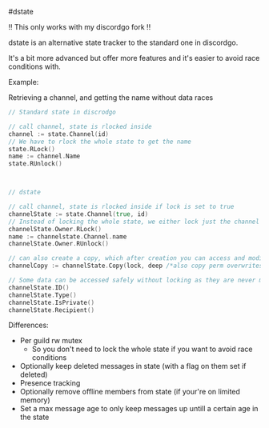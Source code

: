 #dstate

!! This only works with my discordgo fork !!

dstate is an alternative state tracker to the standard one in discordgo.

It's a bit more advanced but offer more features and it's easier to avoid race conditions with.

Example:

Retrieving a channel, and getting the name without data races
```go
// Standard state in discrodgo

// call channel, state is rlocked inside
channel := state.Channel(id)
// We have to rlock the whole state to get the name
state.RLock()
name := channel.Name
state.RUnlock()



// dstate

// call channel, state is rlocked inside if lock is set to true
channelState := state.Channel(true, id)
// Instead of locking the whole state, we either lock just the channel if it's a private channel, or the parent guild
channelState.Owner.RLock()
name := channelstate.Channel.name
channelState.Owner.RUnlock()

// can also create a copy, which after creation you can access and modify fields without worrying about data races as it's a copy
channelCopy := channelState.Copy(lock, deep /*also copy perm overwrites*/)

// Some data can be accessed safely without locking as they are never mutated:
channelState.ID()
channelState.Type()
channelState.IsPrivate()
channelState.Recipient()
```

Differences:

 - Per guild rw mutex
     + So you don't need to lock the whole state if you want to avoid race conditions
 - Optionally keep deleted messages in state (with a flag on them set if deleted)
 - Presence tracking
 - Optionally remove offline members from state (if your're on limited memory)
 - Set a max message age to only keep messages up untill a certain age in the state
